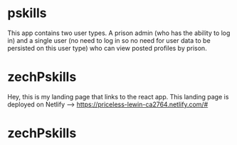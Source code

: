 # pskills
This app contains two user types. A prison admin (who has the ability to log in) and a single user (no need to log in so no need for user data to be persisted on this user type) who can view posted profiles by prison. 
# zechPskills
Hey, this is my landing page that links to the react app. This landing page is deployed on Netlify --> https://priceless-lewin-ca2764.netlify.com/#

# zechPskills
